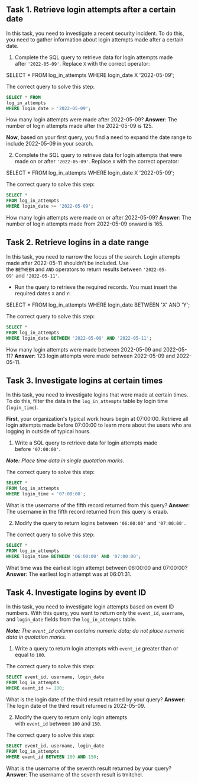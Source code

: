 ## Task 1. Retrieve login attempts after a certain date

In this task, you need to investigate a recent security incident. To do this, you need to gather information about login attempts made after a certain date.

1. Complete the SQL query to retrieve data for login attempts made after `'2022-05-09'`. Replace `X` with the correct operator:

SELECT * 
FROM log_in_attempts 
WHERE login_date X '2022-05-09';

The correct query to solve this step:

```SQL
SELECT * FROM 
log_in_attempts 
WHERE login_date > '2022-05-09';
```

How many login attempts were made after 2022-05-09?
**Answer**: The number of login attempts made after the 2022-05-09 is 125.

**Now**, based on your first query, you find a need to expand the date range to include 2022-05-09 in your search.

2. Complete the SQL query to retrieve data for login attempts that were made on or after `'2022-05-09'`. Replace `X` with the correct operator:

SELECT * 
FROM log_in_attempts 
WHERE login_date X '2022-05-09';

The correct query to solve this step:

```SQL
SELECT * 
FROM log_in_attempts 
WHERE login_date >= '2022-05-09';
```


How many login attempts were made on or after 2022-05-09?
**Answer**: The number of login attempts made from 2022-05-09 onward is 165.

## Task 2. Retrieve logins in a date range

In this task, you need to narrow the focus of the search. Login attempts made after 2022-05-11 shouldn't be included. Use the `BETWEEN` and `AND` operators to return results between `'2022-05-09'` and `'2022-05-11'`.

- Run the query to retrieve the required records. You must insert the required dates `X` and `Y`:

SELECT * 
FROM log_in_attempts 
WHERE login_date BETWEEN 'X' AND 'Y';

The correct query to solve this step:

```SQL
SELECT * 
FROM log_in_attempts 
WHERE login_date BETWEEN '2022-05-09' AND '2022-05-11';
```


How many login attempts were made between 2022-05-09 and 2022-05-11?
**Answer**: 123 login attempts were made between 2022-05-09 and 2022-05-11.


## Task 3. Investigate logins at certain times

In this task, you need to investigate logins that were made at certain times. To do this, filter the data in the `log_in_attempts` table by login time (`login_time`).

**First**, your organization's typical work hours begin at 07:00:00. Retrieve all login attempts made before 07:00:00 to learn more about the users who are logging in outside of typical hours.

1. Write a SQL query to retrieve data for login attempts made before `'07:00:00'`.

_**Note:** Place time data in single quotation marks._

The correct query to solve this step:

```SQL
SELECT * 
FROM log_in_attempts 
WHERE login_time < '07:00:00';
```


What is the username of the fifth record returned from this query?
**Answer**: The username in the fifth record returned from this query is eraab.

2. Modify the query to return logins between `'06:00:00'` and `'07:00:00'`.

The correct query to solve this step:

```SQL
SELECT * 
FROM log_in_attempts 
WHERE login_time BETWEEN '06:00:00' AND '07:00:00';
```


What time was the earliest login attempt between 06:00:00 and 07:00:00?
**Answer**: The earliest login attempt was at 06:01:31.


## Task 4. Investigate logins by event ID

In this task, you need to investigate login attempts based on event ID numbers. With this query, you want to return only the `event_id`, `username`, and `login_date` fields from the `log_in_attempts` table.

_**Note:** The `event_id` column contains numeric data; do not place numeric data in quotation marks._

1. Write a query to return login attempts with `event_id` greater than or equal to `100`.

The correct query to solve this step:

```SQL
SELECT event_id, username, login_date 
FROM log_in_attempts 
WHERE event_id >= 100;
```

What is the login date of the third result returned by your query?
**Answer**: The login date of the third result returned is 2022-05-09.

2. Modify the query to return only login attempts with `event_id` between `100` and `150`.

The correct query to solve this step:

```SQL
SELECT event_id, username, login_date
FROM log_in_attempts 
WHERE event_id BETWEEN 100 AND 150;
```

What is the username of the seventh result returned by your query?
**Answer**: The username of the seventh result is tmitchel.